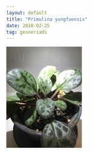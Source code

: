 ```yaml
---
layout: default
title: "Primulina yungfuensis"
date: 2018-02-25
tag: gesneriads
---
```


<img src="../images/Primulina_yungfuensis_1.JPG" alt="Primulina yungfuensis" style="width: 200px;"/>
